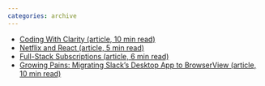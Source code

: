 ```yaml
---
categories: archive
---
```


- [Coding With Clarity (article, 10 min read)](https://alistapart.com/article/coding-with-clarity)
- [Netflix and React (article, 5 min read)](https://jakearchibald.com/2017/netflix-and-react/)
- [Full-Stack Subscriptions (article, 6 min read)](https://about.sourcegraph.com/graphql/full-stack-subscriptions/)
- [Growing Pains: Migrating Slack’s Desktop App to BrowserView (article, 10 min read)](https://slack.engineering/growing-pains-migrating-slacks-desktop-app-to-browserview-2759690d9c7b)
